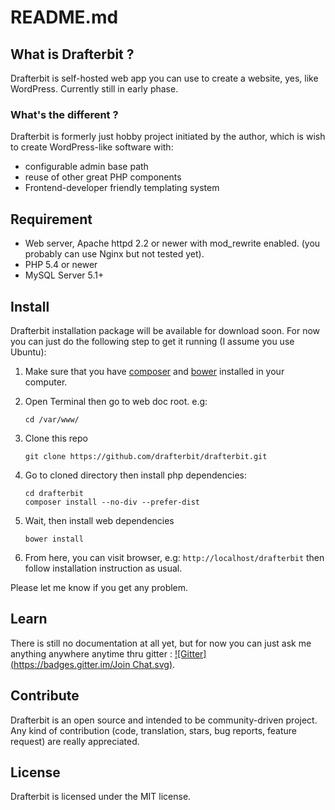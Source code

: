 # README.md

## What is Drafterbit ?
Drafterbit is self-hosted web app you can use to create a website, yes, like WordPress. Currently still in early phase.

### What's the different ?
Drafterbit is formerly just hobby project initiated by the author, which is wish to create WordPress-like software with:
- configurable admin base path
- reuse of other great PHP components
- Frontend-developer friendly templating system

## Requirement
- Web server, Apache httpd 2.2 or newer with mod_rewrite enabled. (you probably can use Nginx but not tested yet).
- PHP 5.4 or newer
- MySQL Server 5.1+

## Install
Drafterbit installation package will be available for download soon. For now you can just do the following step to get it running (I assume you use Ubuntu):

1. Make sure that you have [composer](https://getcomposer.org/) and [bower](https://bower.io/) installed in your computer.
2. Open Terminal then go to web doc root. e.g:
    ```shell
    cd /var/www/
    ```
    
3. Clone this repo
    ```shell
    git clone https://github.com/drafterbit/drafterbit.git
    ```
    
4. Go to cloned directory then install php dependencies:
    ```shell
    cd drafterbit
    composer install --no-div --prefer-dist
    ```
    
5. Wait, then install web dependencies
    ```shell
    bower install
    ```
    
6. From here, you can visit browser, e.g: `http://localhost/drafterbit` then follow installation instruction as usual.

Please let me know if you get any problem.

## Learn
There is still no documentation at all yet, but for now you can just ask me anything anywhere anytime thru gitter : [![Gitter](https://badges.gitter.im/Join Chat.svg)](https://gitter.im/drafterbit/drafterbit?utm_source=badge&utm_medium=badge&utm_campaign=pr-badge&utm_content=badge).

## Contribute
Drafterbit is an open source and intended to be community-driven project. Any kind of contribution (code, translation, stars, bug reports, feature request) are really appreciated.

## License
Drafterbit is licensed under the MIT license.